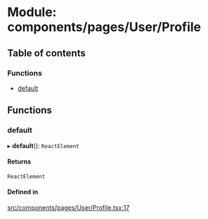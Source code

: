 # Module: components/pages/User/Profile

## Table of contents

### Functions

- [default](../wiki/components.pages.User.Profile#default)

## Functions

### default

▸ **default**(): `ReactElement`

#### Returns

`ReactElement`

#### Defined in

[src/components/pages/User/Profile.tsx:17](https://github.com/ExperimentsByFileFighter/WebApp-PoC-technical-Documentation/blob/5171d3e/src/components/pages/User/Profile.tsx#L17)
